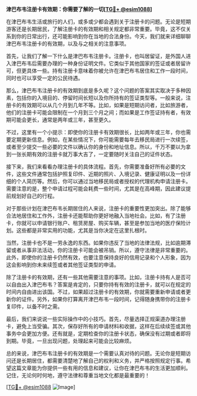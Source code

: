 **津巴布韦注册卡有效期：你需要了解的一切[[TG💪+ @esim1088](https://t.me/s/esim1088)]**

在津巴布韦生活或旅行的人们，或多或少都会遇到关于注册卡的问题。无论是短期游客还是长期居民，了解注册卡的有效期和相关规定都非常重要。毕竟，这不仅关系到你的日常出行，还可能影响到你在当地的合法身份。今天，我们就来详细聊聊津巴布韦注册卡的有效期，以及与之相关的注意事项。

首先，让我们了解一下什么是津巴布韦注册卡。注册卡，也叫居留证，是外国人进入津巴布韦后需要办理的一种身份证明文件。它类似于其他国家的签证或者居留许可，但更具体一些。持有注册卡意味着你被允许在津巴布韦居住和工作一段时间，同时也可以享受一定的公民待遇。

那么，津巴布韦注册卡的有效期到底是多久呢？这个问题的答案其实取决于多种因素，包括你的入境目的、停留时间长短以及你所持有的签证类型等。一般来说，注册卡的有效期可以从几个月到几年不等。比如，如果是短期访问者，比如旅游者，他们的注册卡可能会限制在一个月到三个月之间；而如果是工作签证持有者，有效期可能会更长，通常是两年或三年，甚至更久。

不过，这里有一个小提示：即使你的注册卡有效期很长，比如两年或三年，你也需要定期更新信息。例如，在某些情况下，你可能需要每年去移民局进行一次续签，或者至少提交一些必要的文件以确认你的身份和地址信息。所以，千万不要以为拿到一张长期有效的注册卡就万事大吉了，一定要随时关注自己的证件状态。

接下来，我们来看看办理注册卡的具体流程。首先，你需要准备好所有必要的文件，这些文件通常包括护照复印件、近期的照片、入境记录、健康证明以及一份详细的个人简历等。然后，你可以通过当地移民局或者授权的代理机构申请注册卡。需要注意的是，整个申请过程可能会耗费一些时间，尤其是在高峰期，因此建议提前规划好自己的行程。

对于那些计划在津巴布韦长期居住的人来说，注册卡的重要性更加突出。除了能够合法地居住和工作外，注册卡还能帮助你更好地融入当地社会。比如，有了注册卡，你就可以申请银行账户、租赁房屋、购买车辆，甚至是参加当地的医疗保险计划。这些都是非常实用的功能，尤其是当你决定在这里扎根时。

当然，注册卡也不是一劳永逸的东西。如果你违反了当地的法律法规，比如逾期滞留或者从事非法活动，你的注册卡可能会被吊销。所以，遵守法律是非常重要的。此外，即使你的注册卡仍然有效，也要注意保持良好的信用记录和个人形象，因为这会影响到你未来续签或者其他签证类型的申请。

除了注册卡的有效期，还有一些其他需要注意的事项。比如，注册卡持有人是否可以自由出入津巴布韦？答案是肯定的，只要你持有有效的注册卡，就可以在规定的时间内自由进出该国。不过，如果超过注册卡的有效期，你就需要重新申请或者更新你的证件。另外，如果你打算离开津巴布韦一段时间，记得随身携带你的注册卡复印件，以备不时之需。

最后，我们来说说一些实际操作中的小技巧。首先，尽量选择正规渠道办理注册卡，避免上当受骗。其次，保存好所有的申请材料和收据，这样在后续续签或其他事务中会更加方便。还有就是，定期检查你的注册卡状态，确保没有过期或者即将到期。毕竟，一旦出现问题，处理起来可能会比较麻烦。

总的来说，津巴布韦注册卡的有效期是一个需要认真对待的问题。无论你是短期访问还是长期居住，都需要清楚地了解自己的权利和义务，并严格按照规定行事。希望这篇文章能为你提供一些有用的信息和建议，让你在津巴布韦的生活更加顺利。记住，无论何时何地，遵守法律和尊重当地文化都是最重要的！

[[TG💪+ @esim1088](https://t.me/s/esim1088) ![Image](https://i.postimg.cc/4NQfJmqS/Snipaste-2025-05-13-00-14-12.png)]